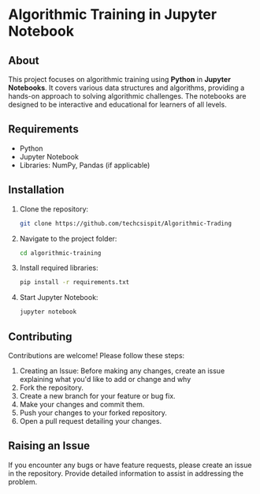 # Algorithmic Training in Jupyter Notebook

## About
This project focuses on algorithmic training using **Python** in **Jupyter Notebooks**. It covers various data structures and algorithms, providing a hands-on approach to solving algorithmic challenges. The notebooks are designed to be interactive and educational for learners of all levels.

## Requirements
- Python
- Jupyter Notebook
- Libraries: NumPy, Pandas (if applicable)

## Installation
1. Clone the repository:
   ```bash
   git clone https://github.com/techcsispit/Algorithmic-Trading
   ```
2. Navigate to the project folder:
   ```bash
   cd algorithmic-training
   ```
3. Install required libraries:
   ```bash
   pip install -r requirements.txt
   ```
4. Start Jupyter Notebook:
   ```bash
   jupyter notebook
   ```

## Contributing
Contributions are welcome! Please follow these steps:

   1. Creating an Issue: Before making any changes, create an issue explaining what you'd like to add or change and why
   2. Fork the repository.
   3. Create a new branch for your feature or bug fix.
   4. Make your changes and commit them.
   5. Push your changes to your forked repository.
   6. Open a pull request detailing your changes.

## Raising an Issue
If you encounter any bugs or have feature requests, please create an issue in the repository. Provide detailed information to assist in addressing the problem.
